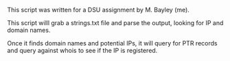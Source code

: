 This script was written for a DSU assignment by M. Bayley (me). 

This script willl grab a strings.txt file and parse the output, looking for IP and domain names.

Once it finds domain names and potential IPs, it will query for PTR records and query against whois to see if the IP is registered. 
